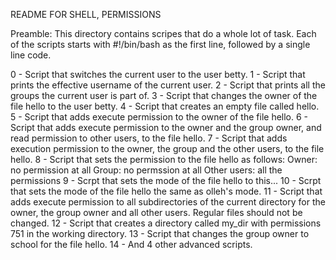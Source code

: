 README FOR SHELL, PERMISSIONS

Preamble:
This directory contains scripes that do a whole lot of task. Each of the scripts starts with #!/bin/bash as the first line, followed by a single line code.

0 - Script that switches the current user to the user betty.
1 - Script that prints the effective username of the current user.
2 - Script that prints all the groups the current user is part of.
3 - Script that changes the owner of the file hello to the user betty.
4 - Script that creates an empty file called hello.
5 - Script that adds execute permission to the owner of the file hello.
6 - Script that adds execute permission to the owner and the group owner, and read permission to other users, to the file hello.
7 - Script that adds execution permission to the owner, the group and the other users, to the file hello.
8 - Script that sets the permission to the file hello as follows:
Owner: no permission at all
Group: no permssion at all
Other users: all the permissions
9 - Scrpt that sets the mode of the file hello to this...
10 - Scrpt that sets the mode of the file hello the same as olleh's mode.
11 - Script that adds execute permission to all subdirectories of the current directory for the owner, the group owner and all other users. Regular files should not be changed.
12 - Script that creates a directory called my_dir with permissions 751 in the working directory.
13 - Script that changes the group owner to school for the file hello.
14 - And 4 other advanced scripts.
